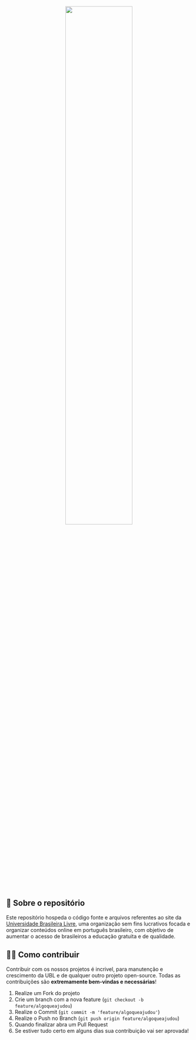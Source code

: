 <br>
<p align="center">
    <img src="https://raw.githubusercontent.com/Universidade-Livre/universidade-livre.github.io/main/docs/imgs/bannerubl.png" width="60%">
</p>

<br>
<br>

## 👋 Sobre o repositório
<p>Este repositório hospeda o código fonte e arquivos referentes ao site da <a href="https://github.com/Universidade-Livre">Universidade Brasileira Livre</a>, uma organização sem fins lucrativos focada e organizar conteúdos online em português brasileiro, com objetivo de aumentar o acesso de brasileiros a educação gratuita e de qualidade.</p> 

## 👨‍💻 Como contribuir
<p></p>

Contribuir com os nossos projetos é incrivel, para manutenção e crescimento da UBL e de qualquer outro projeto open-source. Todas as contribuições
são **extremamente bem-vindas e necessárias**!

1. Realize um Fork do projeto
2. Crie um branch com a nova feature (`git checkout -b feature/algoqueajudou`)
3. Realize o Commit (`git commit -m 'feature/algoqueajudou'`)
4. Realize o Push no Branch (`git push origin feature/algoqueajudou`)
5. Quando finalizar abra um Pull Request
6. Se estiver tudo certo em alguns dias sua contribuição vai ser aprovada!
<br />

